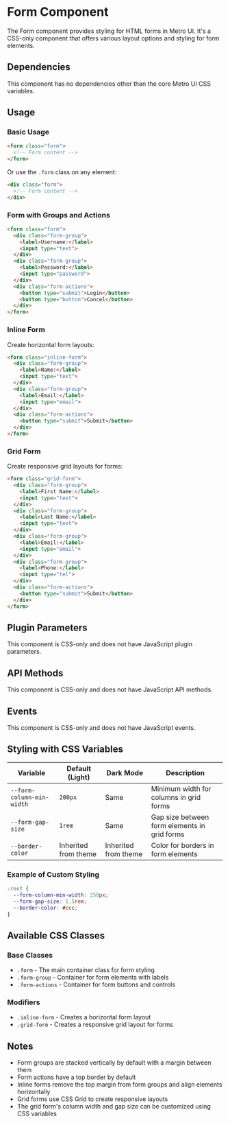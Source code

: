 # Form Component

The Form component provides styling for HTML forms in Metro UI. It's a CSS-only component that offers various layout options and styling for form elements.

## Dependencies

This component has no dependencies other than the core Metro UI CSS variables.

## Usage

### Basic Usage

```html
<form class="form">
  <!-- Form content -->
</form>
```

Or use the `.form` class on any element:

```html
<div class="form">
  <!-- Form content -->
</div>
```

### Form with Groups and Actions

```html
<form class="form">
  <div class="form-group">
    <label>Username:</label>
    <input type="text">
  </div>
  <div class="form-group">
    <label>Password:</label>
    <input type="password">
  </div>
  <div class="form-actions">
    <button type="submit">Login</button>
    <button type="button">Cancel</button>
  </div>
</form>
```

### Inline Form

Create horizontal form layouts:

```html
<form class="inline-form">
  <div class="form-group">
    <label>Name:</label>
    <input type="text">
  </div>
  <div class="form-group">
    <label>Email:</label>
    <input type="email">
  </div>
  <div class="form-actions">
    <button type="submit">Submit</button>
  </div>
</form>
```

### Grid Form

Create responsive grid layouts for forms:

```html
<form class="grid-form">
  <div class="form-group">
    <label>First Name:</label>
    <input type="text">
  </div>
  <div class="form-group">
    <label>Last Name:</label>
    <input type="text">
  </div>
  <div class="form-group">
    <label>Email:</label>
    <input type="email">
  </div>
  <div class="form-group">
    <label>Phone:</label>
    <input type="tel">
  </div>
  <div class="form-actions">
    <button type="submit">Submit</button>
  </div>
</form>
```

## Plugin Parameters

This component is CSS-only and does not have JavaScript plugin parameters.

## API Methods

This component is CSS-only and does not have JavaScript API methods.

## Events

This component is CSS-only and does not have JavaScript events.

## Styling with CSS Variables

| Variable | Default (Light) | Dark Mode | Description |
|----------|---------------|-------------|-------------|
| `--form-column-min-width` | `200px` | Same | Minimum width for columns in grid forms |
| `--form-gap-size` | `1rem` | Same | Gap size between form elements in grid forms |
| `--border-color` | Inherited from theme | Inherited from theme | Color for borders in form elements |

### Example of Custom Styling

```css
:root {
  --form-column-min-width: 250px;
  --form-gap-size: 1.5rem;
  --border-color: #ccc;
}
```

## Available CSS Classes

### Base Classes
- `.form` - The main container class for form styling
- `.form-group` - Container for form elements with labels
- `.form-actions` - Container for form buttons and controls

### Modifiers
- `.inline-form` - Creates a horizontal form layout
- `.grid-form` - Creates a responsive grid layout for forms

## Notes

- Form groups are stacked vertically by default with a margin between them
- Form actions have a top border by default
- Inline forms remove the top margin from form groups and align elements horizontally
- Grid forms use CSS Grid to create responsive layouts
- The grid form's column width and gap size can be customized using CSS variables
